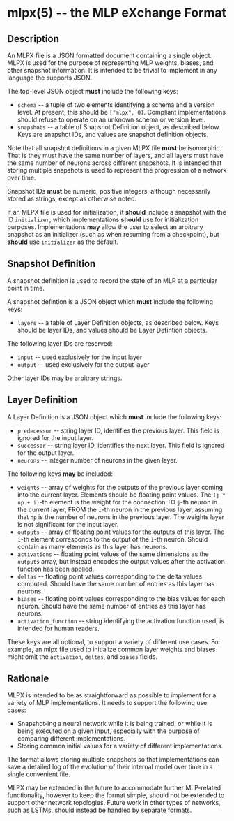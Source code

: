 mlpx(5) -- the MLP eXchange Format
==================================

## Description

An MLPX file is a JSON formatted document containing a single object. MLPX is
used for the purpose of representing MLP weights, biases, and other snapshot
information. It is intended to be trivial to implement in any language the
supports JSON.

The top-level JSON object **must** include the following keys:

* `schema` --  a tuple of two elements identifying a schema and a version
  level. At present, this should be `["mlpx", 0]`. Compliant implementations
  should refuse to operate on an unknown schema or version level.
* `snapshots` -- a table of Snapshot Definition object, as described below.
  Keys are snapshot IDs, and values are snapshot definition objects.

Note that all snapshot definitions in a given MLPX file **must** be isomorphic.
That is they must have the same number of layers, and all layers must have the
same number of neurons across different snapshots. It is intended that storing
multiple snapshots  is used to represent the progression of a network over time.

Snapshot IDs **must** be numeric, positive integers, although necessarily
stored as strings, except as otherwise noted.

If an MLPX file is used for initialization, it **should** include a snapshot
with the ID `initializer`, which implementations **should** use for
initialization purposes. Implementations **may** allow the user to select an
arbitrary snapshot as an initializer (such as when resuming from a checkpoint),
but **should** use `initializer` as the default.

## Snapshot Definition

A snapshot definition is used to record the state of an MLP at a particular
point in time.

A snapshot defintion is a JSON object which **must** include the following
keys:

* `layers` -- a table of Layer Definition objects, as described below. Keys
  should be layer IDs, and values should be Layer Defintion objects.

The following layer IDs are reserved:

* `input` -- used exclusively for the input layer
* `output` -- used exclusively for the output layer

Other layer IDs may be arbitrary strings.


## Layer Definition

A Layer Definition is a JSON object which **must** include the following keys:

* `predecessor` -- string layer ID, identifies the previous layer. This field
  is ignored for the input layer.
* `successor` -- string layer ID, identifies the next layer. This field is
  ignored for the output layer.
* `neurons` -- integer number of neurons in the given layer.

The following keys **may** be included:

* `weights` -- array of weights for the outputs of the previous layer coming
  into the current layer. Elements should be floating point values. The `(j *
  np + i)`-th element is the weight for the connection TO `j`-th neuron in the
  current layer, FROM the `i`-th neuron in the previous layer, assuming that `np`
  is the number of neurons in the previous layer. The weights layer is not
  significant for the input layer.
* `outputs` -- array of floating point values for the outputs of this layer.
  The `i`-th element corresponds to the output of the `i`-th neuron. Should
  contain as many elements as this layer has neurons.
* `activations` -- floating point values of the same dimensions as the `outputs`
  array, but instead encodes the output values after the activation function
  has been applied.
* `deltas` -- floating point values corresponding to the delta values computed.
   Should have the same number of entries as this layer has neurons.
* `biases` -- floating point values corresponding to the bias values for each
   neuron. Should have the same number of entries as this layer has neurons.
* `activation_function` -- string identifying the activation function used,
   is intended for human readers.

These keys are all optional, to support a variety of different use cases. For
example, an mlpx file used to initialize common layer weights and biases might
omit the `activation`, `deltas`, and `biases` fields.

## Rationale

MLPX is intended to be as straightforward as possible to implement for a
variety of MLP implementations. It needs to support the following use cases:

* Snapshot-ing a neural network while it is being trained, or while it is being
  executed on a given input, especially with the purpose of comparing different
  implementations.
* Storing common initial values for a variety of different implementations.

The format allows storing multiple snapshots so that implementations can save
a detailed log of the evolution of their internal model over time in a single
convenient file.

MLPX may be extended in the future to accommodate further MLP-related
functionality, however to keep the format simple, should not be extended to
support other network topologies. Future work in other types of networks, such
as LSTMs, should instead be handled by separate formats.
